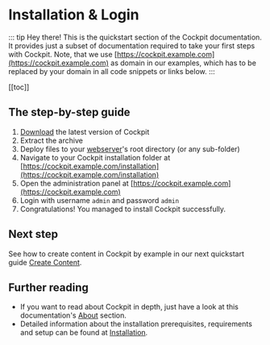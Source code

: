 # Installation & Login

::: tip Hey there!
This is the quickstart section of the Cockpit documentation. It provides just a subset of documentation required to take your first steps with Cockpit. Note, that we use [https://cockpit.example.com](https://cockpit.example.com) as domain in our examples, which has to be replaced by your domain in all code snippets or links below.
:::

[[toc]]

## The step-by-step guide

1. [Download](https://getcockpit.com/download) the latest version of Cockpit
2. Extract the archive 
3. Deploy files to your [webserver](/about/installation/)'s root directory (or any sub-folder)
4. Navigate to your Cockpit installation folder at [https://cockpit.example.com/installation](https://cockpit.example.com/installation)
5. Open the administration panel at [https://cockpit.example.com](https://cockpit.example.com) 
6. Login with username `admin` and password `admin`
7. Congratulations! You managed to install Cockpit successfully.

## Next step

See how to create content in Cockpit by example in our next quickstart guide [Create Content](/quickstart/create-content/).

## Further reading

* If you want to read about Cockpit in depth, just have a look at this documentation's [About](/about/) section.
* Detailed information about the installation prerequisites, requirements and setup can be found at [Installation](/about/installation/).